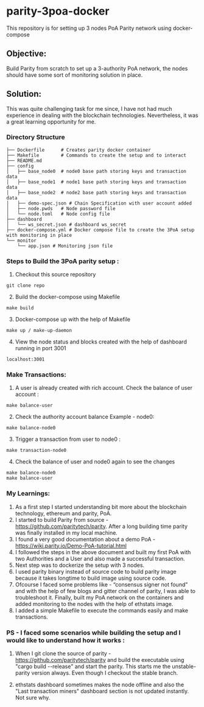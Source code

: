 # parity-3poa-docker
This repository is for setting up 3 nodes PoA Parity network using docker-compose

## Objective:

Build Parity from scratch to set up a 3-authority PoA network, the nodes should have some sort of monitoring solution in place.

## Solution:

This was quite challenging task for me since, I have not had much experience in dealing with the blockchain technologies. Nevertheless, it was a great learning opportunity for me.


### Directory Structure

```
├── Dockerfile      # Creates parity docker container
├── Makefile        # Commands to create the setup and to interact
├── README.md
├── config
│   ├── base_node0  # node0 base path storing keys and transaction data
│   ├── base_node1  # node1 base path storing keys and transaction data
│   ├── base_node2  # node2 base path storing keys and transaction data
│   ├── demo-spec.json # Chain Specification with user account added 
│   ├── node.pwds   # Node password file
│   └── node.toml   # Node config file
├── dashboard
│   └── ws_secret.json # dashboard ws_secret
├── docker-compose.yml # Docker compose file to create the 3PoA setup with monitoring in place
└── monitor
    └── app.json # Monitoring json file
``` 

### Steps to Build the 3PoA parity setup :
1. Checkout this source repository
```
git clone repo
```
2. Build the docker-compose using Makefile
```
make build
```
3. Docker-compose up with the help of Makefile
```
make up / make-up-daemon
```
4. View the node status and blocks created with the help of dashboard running in port 3001
```
localhost:3001
```

### Make Transactions:
1. A user is already created with rich account. Check the balance of user account :
```
make balance-user
```
2. Check the authority account balance Example - node0:
```
make balance-node0
```
3. Trigger a transaction from user to node0 :
```
make transaction-node0
```
4. Check the balance of user and node0 again to see the changes
```
make balance-node0
make balance-user
```

### My Learnings:

1. As a first step I started understanding bit more about the blockchain technology, ethereum and parity, PoA.
2. I started to build Parity from source - https://github.com/paritytech/parity. After a long building time parity was finally installed in my local machine.
3. I found a very good documentation about a demo PoA - https://wiki.parity.io/Demo-PoA-tutorial.html
4. I followed the steps in the above document and built my first PoA with two Authorities and a User and also made a successful transaction.
5. Next step was to dockerize the setup with 3 nodes.
6. I used parity binary instead of source code to build parity image because it takes longtime to build image using source code. 
7. Ofcourse I faced some problems like - “consensus signer not found” and with the help of few blogs and gitter channel of parity, I was able to troubleshoot it. Finally, built my PoA network on the containers and added monitoring to the nodes with the help of ethstats image.
8. I added a simple Makefile to execute the commands easily and make transactions.


### PS - I faced some scenarios while building the setup and I would like to understand how it works :
1. When I git clone the source of parity - https://github.com/paritytech/parity  and build the executable using "cargo build --release" and start the parity. This starts me the unstable-parity version always. Even though I checkout the stable branch.

2. ethstats dashboard sometimes makes the node offline and also the "Last transaction miners" dashboard section is not updated instantly. Not sure why.
